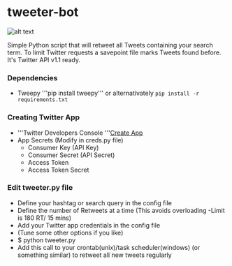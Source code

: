 # tweeter-bot

![alt text](https://img.shields.io/badge/python-3.5-green.svg "Python3.5")

Simple Python script that will retweet all Tweets containing your search term. To limit Twitter requests a savepoint file marks Tweets found before. It's Twitter API v1.1 ready.

### Dependencies
- Tweepy
  '''pip install tweepy'''
or alternativately ```pip install -r requirements.txt```  
  
### Creating Twitter App
* '''Twitter Developers Console '''[Create App](https://apps.twitter.com/)
* App Secrets (Modify in creds.py file)
  - Consumer Key (API Key)
  - Consumer Secret (API Secret)
  - Access Token
  - Access Token Secret

### Edit tweeter.py file
* Define your hashtag or search query in the config file
* Define the number of Retweets at a time (This avoids overloading -Limit is 180 RT/ 15 mins)
* Add your Twitter app credentials in the config file
* (Tune some other options if you like)
* $ python tweeter.py
* Add this call to your crontab(unix)/task scheduler(windows) (or something similar) to retweet all new tweets regularly
